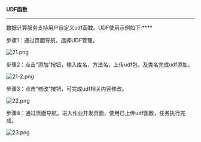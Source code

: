 **UDF函数**

****

数据计算服务支持用户自定义udf函数。UDF使用示例如下:****

步骤1：通过页面导航，选择UDF管理。

![21.png](https://img1.jcloudcs.com/cms/ccbc7c37-ef73-45c5-b6c4-2bff00cbfa3e20180408104406.png)

步骤2：点击“添加”按钮，输入库名，方法名，上传udf包，及类名完成udf添加。

![21-2.png](https://img1.jcloudcs.com/cms/f985afe1-f844-49c7-a575-9da4e077bef520180408104720.png)

步骤3：点击“修改”按钮，可完成udf相关内容修改。

![22.png](https://img1.jcloudcs.com/cms/d7a75c7f-cb0f-4134-9f30-3421517d995520180408105023.png)

步骤4：通过页面导航，进入作业开发页面，使用已上传udf函数，任务执行完成。

![23.png](https://img1.jcloudcs.com/cms/32924532-7922-439e-9346-3debe4bd064d20180408105129.png)